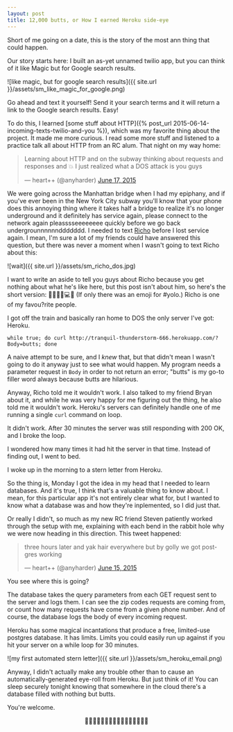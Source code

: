 ```yaml
---
layout: post
title: 12,000 butts, or How I earned Heroku side-eye
---
```


Short of me going on a date, this is the story of the most ann thing that could happen.

Our story starts here: I built an as-yet unnamed twilio app, but you can think of it like Magic but for Google search results. 

![like magic, but for google search results]({{ site.url }}/assets/sm_like_magic_for_google.png)

Go ahead and text it yourself! Send it your search terms and it will return a link to the Google search results. Easy!

To do this, I learned [some stuff about HTTP]({% post_url 2015-06-14-incoming-texts-twilio-and-you %}), which was my favorite thing about the project. It made me more curious. I read some more stuff and listened to a practice talk all about HTTP from an RC alum. That night on my way home: 

<blockquote class="twitter-tweet" lang="en"><p lang="en" dir="ltr">Learning about HTTP and on the subway thinking about requests and responses and 💥 I just realized what a DOS attack is you guys</p>&mdash; heart++ (@anyharder) <a href="https://twitter.com/anyharder/status/610972069568868354">June 17, 2015</a></blockquote>
<script async src="//platform.twitter.com/widgets.js" charset="utf-8"></script>

We were going across the Manhattan bridge when I had my epiphany, and if you've ever been in the New York City subway you'll know that your phone does this annoying thing where it takes half a bridge to realize it's no longer underground and it definitely has service again, please connect to the network again pleasssseeeeeeee quickly before we go back undergrounnnnnnddddddd. I needed to text [Richo](https://twitter.com/rich0H) before I lost service again. I mean, I'm sure a lot of my friends could have answered this question, but there was never a moment when I wasn't going to text Richo about this:

![wait]({{ site.url }}/assets/sm_richo_dos.jpg)

I want to write an aside to tell you guys about Richo because you get nothing about what he's like here, but this post isn't about him, so here's the short version: 🐤🍻🇦🇺💻🔨 (If only there was an emoji for #yolo.) Richo is one of my favou?rite people.

I got off the train and basically ran home to DOS the only server I've got: Heroku.

`while true; do curl http://tranquil-thunderstorm-666.herokuapp.com/?Body=butts; done`

A naive attempt to be sure, and I _knew_ that, but that didn't mean I wasn't going to do it anyway just to see what would happen. My program needs a parameter request in `Body` in order to not return an error; "butts" is my go-to filler word always because butts are hilarious.

Anyway, Richo told me it wouldn't work. I also talked to my friend Bryan about it, and while he was very happy for me figuring out the thing, he also told me it wouldn't work. Heroku's servers can definitely handle one of me running a single `curl` command on loop.

It didn't work. After 30 minutes the server was still responding with 200 OK, and I broke the loop. 

I wondered how many times it had hit the server in that time. Instead of finding out, I went to bed.

I woke up in the morning to a stern letter from Heroku.

So the thing is, Monday I got the idea in my head that I needed to learn databases. And it's true, I think that's a valuable thing to know about. I mean, for this particular app it's not entirely clear what for, but I wanted to know what a database was and how they're inplemented, so I did just that. 

Or really I didn't, so much as my new RC friend Steven patiently worked through the setup with me, explaining with each bend in the rabbit hole why we were now heading in this direction. This tweet happened:

<blockquote class="twitter-tweet" lang="en"><p lang="en" dir="ltr">three hours later and yak hair everywhere but by golly we got postgres working</p>&mdash; heart++ (@anyharder) <a href="https://twitter.com/anyharder/status/610580264050388992">June 15, 2015</a></blockquote>
<script async src="//platform.twitter.com/widgets.js" charset="utf-8"></script>

You see where this is going?

The database takes the query parameters from each GET request sent to the server and logs them. I can see the zip codes requests are coming from, or count how many requests have come from a given phone number. And of course, the database logs the body of every incoming request.

Heroku has some magical incantations that produce a free, limited-use postgres database. It has limits. Limits you could easily run up against if you hit your server on a while loop for 30 minutes.

![my first automated stern letter]({{ site.url }}/assets/sm_heroku_email.png)

Anyway, I didn't actually make any trouble other than to cause an automatically-generated eye-roll from Heroku. But just think of it! You can sleep securely tonight knowing that somewhere in the cloud there's a database filled with nothing but butts.

You're welcome.  

<center>🍑🍑🍑🍑🍑🍑🍑🍑🍑🍑🍑🍑🍑🍑🍑🍑</center>